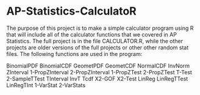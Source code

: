 # AP-Statistics-CalculatoR

The purpose of this project is to make a simple calculator program using R that will include all of the calculator functions that we covered in AP Statistics. The full project is in the file CALCULATOR.R, while the other projects are older versions of the full projects or other other random stat files. The following functions are used in the program: 

BinomialPDF
BinomialCDF
GeometPDF
GeometCDF
NormalCDF
InvNorm
ZInterval
1-PropZInterval
2-PropZInterval
1-PropZTest
2-PropZTest
T-Test
2-SampleTTest
TInterval
InvT
Tcdf
X2-GOF
X2-Test
LinReg
LinRegTTest
LinRegTInt
1-VarStat
2-VarStats